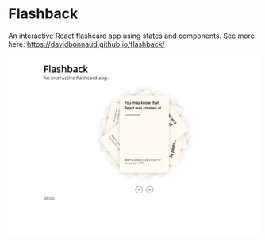 # Flashback
An interactive React flashcard app using states and components. See more here: https://davidbonnaud.github.io/flashback/

<img src="flashback.png" alt="Flashback Screenshot">
